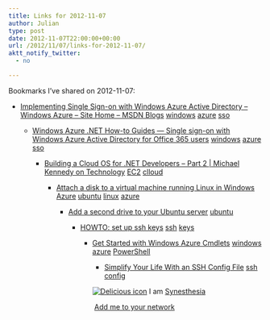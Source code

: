 ```yaml
---
title: Links for 2012-11-07
author: Julian
type: post
date: 2012-11-07T22:00:00+00:00
url: /2012/11/07/links-for-2012-11-07/
aktt_notify_twitter:
  - no

---
```

Bookmarks I&#8217;ve shared on 2012-11-07:

  * [Implementing Single Sign-on with Windows Azure Active Directory &#8211; Windows Azure &#8211; Site Home &#8211; MSDN Blogs][1] 
    [windows][2] [azure][3] [sso][4] </li> 
    
      * [Windows Azure .NET How-to Guides &#8212; Single sign-on with Windows Azure Active Directory for Office 365 users][5] 
        [windows][2] [azure][3] [sso][4] </li> 
        
          * [Building a Cloud OS for .NET Developers &ndash; Part 2 | Michael Kennedy on Technology][6] 
            [EC2][7] [clloud][8] </li> 
            
              * [Attach a disk to a virtual machine running Linux in Windows Azure][9] 
                [ubuntu][10] [linux][11] [azure][3] </li> 
                
                  * [Add a second drive to your Ubuntu server][12] 
                    [ubuntu][10] </li> 
                    
                      * [HOWTO: set up ssh keys][13] 
                        [ssh][14] [keys][15] </li> 
                        
                          * [Get Started with Windows Azure Cmdlets][16] 
                            [windows][2] [azure][3] [PowerShell][17] </li> 
                            
                              * [Simplify Your Life With an SSH Config File][18] 
                                [ssh][14] [config][19] </li> </ul> 
                                
                                <p class="deliciouslink">
                                  <a href="https://del.icio.us/synesthesia" title="See all my bookmarks on del.icio.us"><img src="https://www.synesthesia.co.uk/images/deliciousicon.jpg" alt="Delicious icon" /></a>&nbsp;I am <a href="https://del.icio.us/synesthesia" title="See all my bookmarks on del.icio.us">Synesthesia</a>
                                </p>
                                
                                <p class="deliciouslink">
                                  <a href="https://del.icio.us/network?add=synesthesia" title="Add me to your del.icio.us network"><img src="https://www.synesthesia.co.uk/images/add.gif" alt="" /></a>&nbsp;<a href="https://del.icio.us/network?add=synesthesia" title="Add me to your del.icio.us network">Add me to your network</a>
                                </p>

 [1]: https://blogs.msdn.com/b/windowsazure/archive/2012/08/06/implementing-single-sign-on-with-windows-azure-active-directory.aspx
 [2]: https://www.delicious.com/synesthesia/windows
 [3]: https://www.delicious.com/synesthesia/azure
 [4]: https://www.delicious.com/synesthesia/sso
 [5]: https://www.windowsazure.com/en-us/develop/net/how-to-guides/web-sso/
 [6]: https://blog.michaelckennedy.net/2011/06/13/building-a-cloud-os-for-net-developers-part-2/
 [7]: https://www.delicious.com/synesthesia/EC2
 [8]: https://www.delicious.com/synesthesia/clloud
 [9]: https://www.windowsazure.com/en-us/manage/linux/how-to-guides/attach-a-disk/
 [10]: https://www.delicious.com/synesthesia/ubuntu
 [11]: https://www.delicious.com/synesthesia/linux
 [12]: https://www.ghacks.net/2009/09/10/add-a-second-drive-to-your-ubuntu-server/
 [13]: https://paulkeck.com/ssh/
 [14]: https://www.delicious.com/synesthesia/ssh
 [15]: https://www.delicious.com/synesthesia/keys
 [16]: https://msdn.microsoft.com/en-us/library/windowsazure/jj554332.aspx
 [17]: https://www.delicious.com/synesthesia/PowerShell
 [18]: https://nerderati.com/2011/03/simplify-your-life-with-an-ssh-config-file/
 [19]: https://www.delicious.com/synesthesia/config